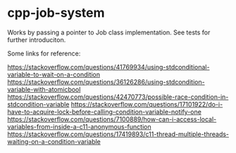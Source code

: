 # cpp-job-system

Works by passing a pointer to Job class implementation.
See tests for further introduciton.

Some links for reference:

https://stackoverflow.com/questions/41769934/using-stdconditional-variable-to-wait-on-a-condition
https://stackoverflow.com/questions/36126286/using-stdcondition-variable-with-atomicbool
https://stackoverflow.com/questions/42470773/possible-race-condition-in-stdcondition-variable
https://stackoverflow.com/questions/17101922/do-i-have-to-acquire-lock-before-calling-condition-variable-notify-one
https://stackoverflow.com/questions/7100889/how-can-i-access-local-variables-from-inside-a-c11-anonymous-function
https://stackoverflow.com/questions/17419893/c11-thread-multiple-threads-waiting-on-a-condition-variable
